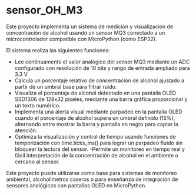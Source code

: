 # sensor_OH_M3

Este proyecto implementa un sistema de medición y visualización de concentración de alcohol usando un sensor MQ3 conectado a un microcontrolador compatible con MicroPython (como ESP32).

El sistema realiza las siguientes funciones:
- Lee continuamente el valor analógico del sensor MQ3 mediante un ADC configurado con resolución de 10 bits y rango de entrada ampliado para 3.3 V.
- Calcula un porcentaje relativo de concentración de alcohol ajustado a partir de un umbral base para filtrar ruido.
- Visualiza el porcentaje de alcohol detectado en una pantalla OLED SSD1306 de 128x32 píxeles, mediante una barra gráfica proporcional y un texto numérico.
- Implementa una alerta visual mediante parpadeo en la pantalla OLED cuando el porcentaje de alcohol supera un umbral definido (15%), alternando entre mostrar la barra y pantalla en negro para captar la atención.
- Optimiza la visualización y control de tiempo usando funciones de temporización con time.ticks_ms() para lograr un parpadeo fluido sin bloquear la lectura del sensor.
-Permite un monitoreo en tiempo real y fácil interpretación de la concentración de alcohol en el ambiente o cercano al sensor.

Este proyecto puede utilizarse como base para sistemas de monitoreo ambiental, alcoholímetros caseros o para enseñanza de integración de sensores analógicos con pantallas OLED en MicroPython.
